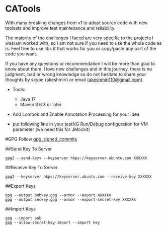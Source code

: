 # CATools

With many breaking changes from v1 to adopt source code with new toolsets and improve test maintenance and reliability.

The majority of the challenges I faced are very specific to the projects I was/am worked with, so I am not sure if you need to use the whole code as is.
Feel free to use libs if that works for you or copy/paste any part of the code you want.

If you have any questions or recommendation I will be more than glad to know about them.
I love new challenges and in this journey, there is no judgment, bad or wrong knowledge so do not hesitate to share your thoughts by skype (akeshmiri) or email (akeshmiri110@gmail.com).

- Tools:

    - Java 17
    - Maven 3.6.3 or later

- Add Lombok and Enable Annotation Processing for your Idea
- put following line in your testNG Run/Debug configuration for VM parameter (we need this for JMockit)

#GPG
Follow [gpg_signed_commits](https://docs.gitlab.com/ee/user/project/repository/gpg_signed_commits/)

##Send Key To Server

```
gpg2 --send-keys --keyserver hkps://keyserver.ubuntu.com XXXXXX
```

##Receive Key To Server

```
gpg2 --keyserver hkps://keyserver.ubuntu.com --receive-key XXXXXX
```

##Export Keys

```
gpg --output pubkey.gpg --armor --export XXXXXX
gpg --output seckey.gpg --armor --export-secret-key XXXXXX
```

##Import Keys

```
gpg --import pub
gpg --allow-secret-key-import --import key

```
